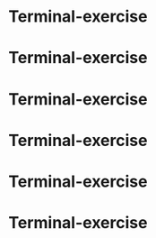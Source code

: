 # Terminal-exercise
# Terminal-exercise
# Terminal-exercise
# Terminal-exercise
# Terminal-exercise
# Terminal-exercise
